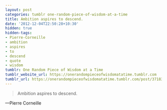 ```yaml
---
layout: post
categories: tumblr one-random-piece-of-wisdom-at-a-time
title: Ambition aspires to descend.
date: '2012-12-04T22:50:28+10:30'
hidden: true
hidden-tags:
- Pierre-Corneille
- ambition
- aspires
- to
- descend
- quote
- wisdom
tumblr: One Random Piece of Wisdom at a Time
tumblr_website_url: https://onerandompieceofwisdomatatime.tumblr.com
tumblr_url: https://onerandompieceofwisdomatatime.tumblr.com/post/37183190061/ambition-aspires-to-descend
---
```

> Ambition aspires to descend.

—Pierre Corneille&nbsp;
